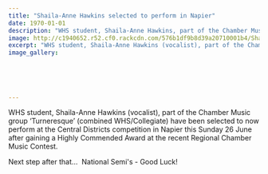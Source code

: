 ```yaml
---
title: "Shaila-Anne Hawkins selected to perform in Napier"
date: 1970-01-01
description: "WHS student, Shaila-Anne Hawkins, part of the Chamber Music group ‘Turneresque’ (combined WHS/Collegiate) have been selected to now perform at the Central Districts competition in Napier this Sunday.."
image: http://c1940652.r52.cf0.rackcdn.com/576b1df9b8d39a20710001b4/Shaila-Anne-Award-chamber-music.jpg
excerpt: "WHS student, Shaila-Anne Hawkins (vocalist), part of the Chamber Music group ‘Turneresque’ (combined WHS/Collegiate) have been selected to now perform at the Central Districts competition in Napier this Sunday 26 June 2016."
image_gallery:
    
    
    
    
    
---
```


<p>WHS student, Shaila-Anne Hawkins <span>(vocalist)</span>, part of the Chamber Music group&nbsp;<span>&lsquo;Turneresque&rsquo;</span>&nbsp;(combined WHS/Collegiate) have been selected to now perform at the Central Districts competition in Napier this Sunday 26 June after gaining a Highly Commended Award at the recent Regional Chamber Music Contest.</p>
<p>Next step after that... &nbsp;National Semi's - Good Luck!</p>

